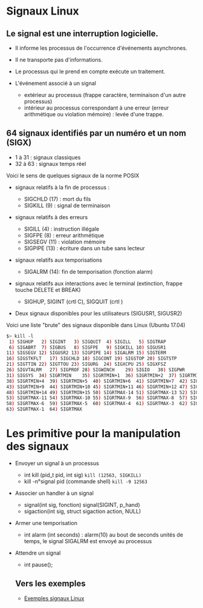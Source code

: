 # Signaux Linux

## Le signal est une interruption logicielle.
* Il informe les processus de l'occurrence d'événements asynchrones.
* Il ne transporte pas d'informations.
* Le processus qui le prend en compte exécute un traitement.

* L'événement associé à un signal
  * extérieur au processus (frappe caractère, terminaison d'un autre processus)
  * intérieur au processus correspondant à une erreur (erreur arithmétique ou violation mémoire) : levée d'une trappe.



## 64 signaux identifiés par un numéro et un nom (SIGX)
* 1 à 31 : signaux classiques
* 32 à 63 : signaux temps réel



Voici le sens de quelques signaux de la norme POSIX

* signaux relatifs à la fin de processus :
  * SIGCHLD (17) : mort du fils
  * SIGKILL (9) : signal de terminaison

* signaux relatifs à des erreurs
  * SIGILL (4) : instruction illégale
  * SIGFPE (8) : erreur arithmétique
  * SIGSEGV (11) : violation mémoire
  * SIGPIPE (13) : écriture dans un tube sans lecteur

* signaux relatifs aux temporisations
  * SIGALRM (14): fin de temporisation (fonction alarm)

* signaux relatifs aux interactions avec le terminal (extinction, frappe touche DELETE et BREAK)
  * SIGHUP, SIGINT (crtl C), SIGQUIT (crtl \)

* Deux signaux disponibles pour les utilisateurs (SIGUSR1, SIGUSR2)

Voici une liste "brute" des signaux disponible dans Linux (Ubuntu 17.04)

```Bash
$> kill -l
 1) SIGHUP	 2) SIGINT	 3) SIGQUIT	 4) SIGILL	 5) SIGTRAP
 6) SIGABRT	 7) SIGBUS	 8) SIGFPE	 9) SIGKILL	10) SIGUSR1
11) SIGSEGV	12) SIGUSR2	13) SIGPIPE	14) SIGALRM	15) SIGTERM
16) SIGSTKFLT	17) SIGCHLD	18) SIGCONT	19) SIGSTOP	20) SIGTSTP
21) SIGTTIN	22) SIGTTOU	23) SIGURG	24) SIGXCPU	25) SIGXFSZ
26) SIGVTALRM	27) SIGPROF	28) SIGWINCH	29) SIGIO	30) SIGPWR
31) SIGSYS	34) SIGRTMIN	35) SIGRTMIN+1	36) SIGRTMIN+2	37) SIGRTMIN+3
38) SIGRTMIN+4	39) SIGRTMIN+5	40) SIGRTMIN+6	41) SIGRTMIN+7	42) SIGRTMIN+8
43) SIGRTMIN+9	44) SIGRTMIN+10	45) SIGRTMIN+11	46) SIGRTMIN+12	47) SIGRTMIN+13
48) SIGRTMIN+14	49) SIGRTMIN+15	50) SIGRTMAX-14	51) SIGRTMAX-13	52) SIGRTMAX-12
53) SIGRTMAX-11	54) SIGRTMAX-10	55) SIGRTMAX-9	56) SIGRTMAX-8	57) SIGRTMAX-7
58) SIGRTMAX-6	59) SIGRTMAX-5	60) SIGRTMAX-4	61) SIGRTMAX-3	62) SIGRTMAX-2
63) SIGRTMAX-1	64) SIGRTMAX	
```
# Les primitive pour la manipulation des signaux

* Envoyer un signal à un processus
  * int kill (pid_t pid, int sig) `kill (12563, SIGKILL)`
  * kill -n°signal pid  (commande shell)       `kill -9 12563`


* Associer un handler à un signal
  * signal(int sig, fonction) signal(SIGINT, p_hand)
  * sigaction(int sig, struct sigaction action, NULL)
* Armer une temporisation
  * int alarm (int seconds) : alarm(10) au bout de seconds unités de temps, le signal SIGALRM est envoyé au processus
* Attendre un signal
  * int pause();

  ## Vers les exemples 

  * [Exemples signaux Linux](Exemples.md)
